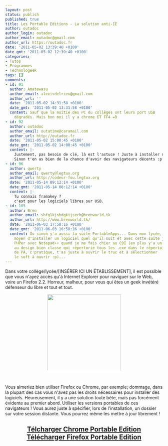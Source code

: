 ```yaml
---
layout: post
status: publish
published: true
title: Les Portable Editions - La solution anti-IE
author: outadoc
author_login: outadoc
author_email: outadoc@gmail.com
author_url: https://outadoc.fr
date: '2011-05-02 13:39:40 +0100'
date_gmt: '2011-05-02 12:39:40 +0100'
categories:
- Tutos
- Programmes
- Technologeek
tags: []
comments:
- id: 91
  author: Amatewasu
  author_email: alexisdelrieu@gmail.com
  author_url: ''
  date: '2011-05-02 14:31:58 +0100'
  date_gmt: '2011-05-02 13:31:58 +0100'
  content: Sauf que la moitié des PC du collèges ont leurs port USB
    dégradés. Mais bon moi il y a chrome ET FF4 =D
- id: 92
  author: outadoc
  author_email: outatime@caramail.com
  author_url: http://outadoc.fr
  date: '2011-05-02 15:00:45 +0100'
  date_gmt: '2011-05-02 14:00:45 +0100'
  content: |-
    Justement, pas besoin de clé, là est l'astuce ! Juste à installer dans un dossier dans Mes Documents, ou un truc du genre.
    Sinon t'en as bien de la chance d'avoir des navigateurs décents :p
- id: 96
  author: qwerty
  author_email: qwerty@legtux.org
  author_url: http://codeur-fou.legtux.org
  date: '2011-05-14 09:12:14 +0100'
  date_gmt: '2011-05-14 08:12:14 +0100'
  content: |-
    Tu connais framakey ?
    c'est pour les logiciels libres sur USB.
- id: 105
  author: Bren
  author_email: shfglkjshdgkijserh@brenworld.tk
  author_url: http://www.brenworld.tk/
  date: '2011-06-03 17:58:16 +0100'
  date_gmt: '2011-06-03 16:58:16 +0100'
  content: Ou sinon y'a aussi la suite PortableApps... Dans mon lycée, pas
    moyen d'installer un logiciel quel qu'il soit et avec cette suite j'ai moyen de
    PHPer avec Notepad++ quand je me fais chier au CDI (en plus y'a un p'tit soft
    au design bien classe qui répertorie tous les .exe dans le répertoire
    de PA, c'pratique, t'as juste à ouvrir le truc et à sélectionner
    le soft à ouvrir :p)...
---
```

<p>Dans votre collège/lycée/[INSÉRER ICI UN ÉTABLISSEMENT], il est possible que vous n'ayez accès qu'à Internet Explorer pour naviguer sur le Web, voire un Firefox 2.2. Horreur, malheur, pour vous qui êtes un geek invétéré défenseur du libre et tout et tout.</p>
<p style="text-align: center;"><a href="http://portableapps.com/"><img class="aligncenter size-full wp-image-723" title="IE" src="https://outadoc.fr/wp-content/uploads/2011/05/internet-explorer-logo1.jpg" alt="" width="235" height="242" /></a></p>
<p> </p>
<p>Vous aimeriez bien utiliser Firefox ou Chrome, par exemple; dommage, dans la plupart des cas vous n'avez pas les droits nécessaires pour installer des logiciels. Heureusement, il y a une solution toute bête, mais pas forcément évidente au premier abord. Utiliser les versions portables de ces navigateurs ! Vous aurez juste à spécifier, lors de l'installation, un dossier sur votre session distante. Vous pourrez même les mettre à jour librement !</p>
<h2 style="text-align: center;"><a href="http://portableapps.com/apps/internet/google_chrome_portable">Télcharger Chrome Portable Edition</a><br />
<a href="http://portableapps.com/apps/internet/firefox_portable">Télécharger Firefox Portable Edition</a></h2>
